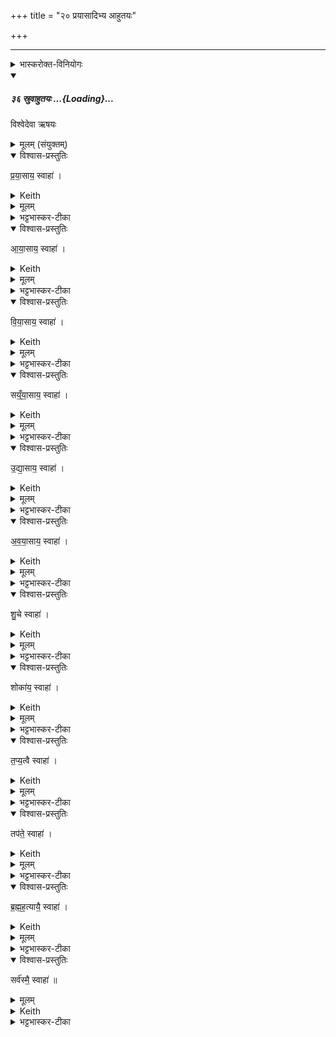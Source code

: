+++
title = "२० प्रयासादिभ्य आहुतयः"

+++
_______
<details><summary>भास्करोक्त-विनियोगः</summary>

1अश्वमेधे रात्रिहोमेषु प्रयासायेति परमात्मपरिस्पन्दभेदा उच्यन्ते -
</details>
<div class="js_include" includetitle="false" newlevelforh1="5" unfilled url="/vedAH_yajuH/taittirIyam/sArasvata-vibhAgaH/saMhitA/sarva-prastutiH/1/4_somAbhiShavAdi/36_sruvAhutayaH">
<details open><summary><h5>३६ स्रुवाहुतयः ...{Loading}...</h5></summary>

विश्वेदेवा ऋषयः

<details><summary>मूलम् (संयुक्तम्)</summary>

प्र॒या॒साय॒ स्वाहा॑ऽऽया॒साय॒ स्वाहा॑ विया॒साय॒ स्वाहा॑ सय्ँया॒साय॒ स्वाहो॑द्या॒साय॒ स्वाहा॑ऽवया॒साय॒ स्वाहा॑ शु॒चे स्वाहा॒ शोका॑य॒ स्वाहा॑ तप्य॒त्वै स्वाहा॒ तप॑ते॒ स्वाहा॑ ब्रह्मह॒त्यायै॒ स्वाहा॒ सर्व॑स्मै॒ स्वाहा॑ ॥ [36]
</details>

<details open><summary>विश्वास-प्रस्तुतिः</summary>

प्र॒या॒साय॒ स्वाहा॑ ।
</details>

<details><summary>Keith</summary>

To energy hail! 
</details>

<details><summary>मूलम्</summary>

प्र॒या॒साय॒ स्वाहा॑ ।
</details>

<details><summary>भट्टभास्कर-टीका</summary>

प्रयासः प्रकृष्टो यासः क्रिया यागादिः ।
</details>

<details open><summary>विश्वास-प्रस्तुतिः</summary>

आ॒या॒साय॒ स्वाहा॑ ।
</details>

<details><summary>Keith</summary>

To effort hail!
</details>

<details><summary>मूलम्</summary>

आ॒या॒साय॒ स्वाहा॑ ।
</details>

<details><summary>भट्टभास्कर-टीका</summary>

आयासः शास्त्रपूर्वः प्रयासः अर्थार्जनादिः । मर्यादायामाकारः ।
</details>

<details open><summary>विश्वास-प्रस्तुतिः</summary>

वि॒या॒साय॒ स्वाहा॑ ।
</details>

<details><summary>Keith</summary>

To distraction hail!
</details>

<details><summary>मूलम्</summary>

वि॒या॒साय॒ स्वाहा॑ ।
</details>

<details><summary>भट्टभास्कर-टीका</summary>

वियासः विविधो व्यापारः हसितकण्डूयितादिः ।
</details>

<details open><summary>विश्वास-प्रस्तुतिः</summary>

सय्ँ॒या॒साय॒ स्वाहा॑ ।
</details>

<details><summary>Keith</summary>

To attempt hail!
</details>

<details><summary>मूलम्</summary>

सय्ँ॒या॒साय॒ स्वाहा॑ ।
</details>

<details><summary>भट्टभास्कर-टीका</summary>

संयासः समीचीनप्रयत्नः परोपकारादिः ।
</details>

<details open><summary>विश्वास-प्रस्तुतिः</summary>

उ॒द्या॒साय॒ स्वाहा॑ ।
</details>

<details><summary>Keith</summary>

To endeavour hail!
</details>

<details><summary>मूलम्</summary>

उ॒द्या॒साय॒ स्वाहा॑ ।
</details>

<details><summary>भट्टभास्कर-टीका</summary>

उद्यासः उद्भूतो व्यापारः महाभूतविकारादिः ।
</details>

<details open><summary>विश्वास-प्रस्तुतिः</summary>

अ॒व॒या॒साय॒ स्वाहा॑ ।
</details>

<details><summary>Keith</summary>

To striving hail!
</details>

<details><summary>मूलम्</summary>

अ॒व॒या॒साय॒ स्वाहा॑ ।
</details>

<details><summary>भट्टभास्कर-टीका</summary>

अवयासः निकृष्टो व्यापारः दुष्कर्म ।
</details>

<details open><summary>विश्वास-प्रस्तुतिः</summary>

शु॒चे स्वाहा॑ ।
</details>

<details><summary>Keith</summary>

To heat hail!
</details>

<details><summary>मूलम्</summary>

शु॒चे स्वाहा॑ ।
</details>

<details><summary>भट्टभास्कर-टीका</summary>

शुक् शोचयितृस्वभावं दुःखात्मकं कर्म ।
</details>

<details open><summary>विश्वास-प्रस्तुतिः</summary>

शोका॑य॒ स्वाहा॑ ।
</details>

<details><summary>Keith</summary>

To burning hail!
</details>

<details><summary>मूलम्</summary>

शोका॑य॒ स्वाहा॑ ।
</details>

<details><summary>भट्टभास्कर-टीका</summary>

शोकः तत्फलमात्मधर्मः ।
</details>

<details open><summary>विश्वास-प्रस्तुतिः</summary>

त॒प्य॒त्वै स्वाहा॑ ।
</details>

<details><summary>Keith</summary>

To heating hail!
</details>

<details><summary>मूलम्</summary>

त॒प्य॒त्वै स्वाहा॑ ।
</details>

<details><summary>भट्टभास्कर-टीका</summary>

तप्यतुः तापहेतुः अनिष्टाचरणम् । तपतेरौणादिकोतुच्प्रत्ययः, यकारोपजनश्छान्दसः, 'उदात्तयणः ' इति विभक्तेरुदात्तत्वम् ।
</details>

<details open><summary>विश्वास-प्रस्तुतिः</summary>

तप॑ते॒ स्वाहा॑ ।
</details>

<details><summary>Keith</summary>

To the hot hail!
</details>

<details><summary>मूलम्</summary>

तप॑ते॒ स्वाहा॑ ।
</details>

<details><summary>भट्टभास्कर-टीका</summary>

तपः कृच्छ्रादि देहशोषकम् ।
</details>

<details open><summary>विश्वास-प्रस्तुतिः</summary>

ब्र॒ह्म॒ह॒त्यायै॒ स्वाहा॑ ।
</details>

<details><summary>Keith</summary>

To the slaying of a Brahmin hail!
</details>

<details><summary>मूलम्</summary>

ब्र॒ह्म॒ह॒त्यायै॒ स्वाहा॑ ।
</details>

<details><summary>भट्टभास्कर-टीका</summary>

ब्रह्महत्या ग्रहणं महापातकानामुपलक्षणम् ।
</details>

<details open><summary>विश्वास-प्रस्तुतिः</summary>

सर्व॑स्मै॒ स्वाहा॑ ॥
</details>

<details><summary>मूलम्</summary>

सर्व॑स्मै॒ स्वाहा॑ ॥
</details>

<details><summary>Keith</summary>

To all hail!
</details>

<details><summary>भट्टभास्कर-टीका</summary>

सर्वग्रहणं अनुक्तपरिस्पन्दपरिग्रहार्थम् ॥
</details>
</details>
</div>
